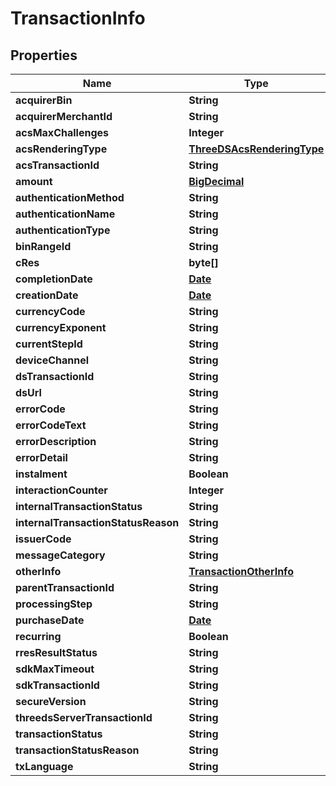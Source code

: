 
# TransactionInfo

## Properties
Name | Type | Description | Notes
------------ | ------------- | ------------- | -------------
**acquirerBin** | **String** |  |  [optional]
**acquirerMerchantId** | **String** |  |  [optional]
**acsMaxChallenges** | **Integer** |  |  [optional]
**acsRenderingType** | [**ThreeDSAcsRenderingType**](ThreeDSAcsRenderingType.md) |  |  [optional]
**acsTransactionId** | **String** |  |  [optional]
**amount** | [**BigDecimal**](BigDecimal.md) |  |  [optional]
**authenticationMethod** | **String** |  |  [optional]
**authenticationName** | **String** |  |  [optional]
**authenticationType** | **String** |  |  [optional]
**binRangeId** | **String** |  |  [optional]
**cRes** | **byte[]** |  |  [optional]
**completionDate** | [**Date**](Date.md) |  |  [optional]
**creationDate** | [**Date**](Date.md) |  |  [optional]
**currencyCode** | **String** |  |  [optional]
**currencyExponent** | **String** |  |  [optional]
**currentStepId** | **String** |  |  [optional]
**deviceChannel** | **String** |  |  [optional]
**dsTransactionId** | **String** |  |  [optional]
**dsUrl** | **String** |  |  [optional]
**errorCode** | **String** |  |  [optional]
**errorCodeText** | **String** |  |  [optional]
**errorDescription** | **String** |  |  [optional]
**errorDetail** | **String** |  |  [optional]
**instalment** | **Boolean** |  |  [optional]
**interactionCounter** | **Integer** |  |  [optional]
**internalTransactionStatus** | **String** |  |  [optional]
**internalTransactionStatusReason** | **String** |  |  [optional]
**issuerCode** | **String** |  |  [optional]
**messageCategory** | **String** |  |  [optional]
**otherInfo** | [**TransactionOtherInfo**](TransactionOtherInfo.md) |  |  [optional]
**parentTransactionId** | **String** |  |  [optional]
**processingStep** | **String** |  |  [optional]
**purchaseDate** | [**Date**](Date.md) |  |  [optional]
**recurring** | **Boolean** |  |  [optional]
**rresResultStatus** | **String** |  |  [optional]
**sdkMaxTimeout** | **String** |  |  [optional]
**sdkTransactionId** | **String** |  |  [optional]
**secureVersion** | **String** |  |  [optional]
**threedsServerTransactionId** | **String** |  |  [optional]
**transactionStatus** | **String** |  |  [optional]
**transactionStatusReason** | **String** |  |  [optional]
**txLanguage** | **String** |  |  [optional]



